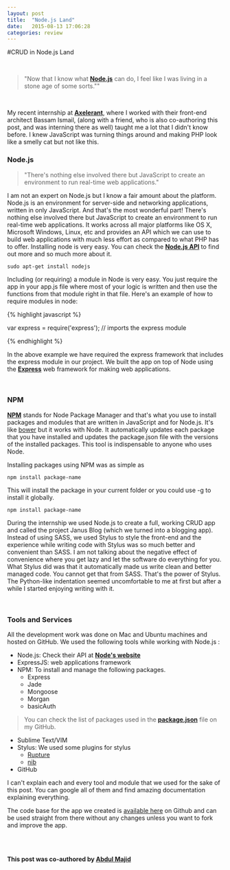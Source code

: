 ```yaml
---
layout: post
title:  "Node.js Land"
date:   2015-08-13 17:06:28
categories: review
---
```

#CRUD in Node.js Land

<br />

>"Now that I know what **[Node.js](nodejs.org)** can do, I feel like I  was living in a stone age of some sorts.""

<br />

My recent internship at **[Axelerant](axelerant.com)**, where I worked with their front-end architect Bassam Ismail, (along with a friend, who is also co-authoring this post, and was interning there as well) taught me a lot that I didn't know before. I knew JavaScript was turning things around and making PHP look like a smelly cat but not like this. 


### Node.js


>"There's nothing else involved there but JavaScript to create an environment to run real-time web applications."



I am not an expert on Node.js but I know a fair amount about the platform. Node.js is an environment for server-side and networking applications, written in only JavaScript. And that's the most wonderful part! There's nothing else involved there but JavaScript to create an environment to run real-time web applications. It works across all major platforms like OS X, Microsoft Windows, Linux, etc and provides an API which we can use to build web applications with much less effort as compared to what PHP has to offer.  Installing node is very easy. You can check the **[Node.js API](https://nodejs.org/api/)** to find out more and so much more about it.

`sudo apt-get install nodejs`

Including (or requiring) a module in Node is very easy. You just require the app in your app.js file where most of your logic is written and then use the functions from that module right in that file. Here's an example of how to require modules in node:

{% highlight javascript %}

var express = require('express');
// imports the express module

{% endhighlight %}

In the above example we have required the express framework that includes the express module in our project. 
We built the app on top of Node using the **[Express](http://expressjs.com/)** web framework for making web applications. 

<br />

### NPM


**[NPM](npmjs.com)** stands for Node Package Manager and that's what you use to install packages and modules that are written in JavaScript and for Node.js. It's like [bower](bower.io) but it works with Node. It automatically updates each package that you have installed and updates the package.json file with the versions of the installed packages.
This tool is indispensable to anyone who uses Node. 

Installing packages using NPM was as simple as 

`npm install package-name`

This will install the package in your current folder or you could use -g to install it globally. 

`npm install package-name`

During the internship we used Node.js to create a full, working CRUD app and called the project Janus Blog (which we turned into a blogging app). Instead of using SASS, we used Stylus to style the front-end and the experience while writing code with Stylus was so much better and convenient than SASS. I am not talking about the negative effect of convenience where you get lazy and let the software do everything for you. What Stylus did was that it automatically made us write clean and better managed code. You cannot get that from SASS. That's the power of Stylus. The Python-like indentation seemed uncomfortable to me at first but after a while I started enjoying writing with it.

<br />

### Tools and Services

All the development work was done on Mac and Ubuntu machines and hosted on GitHub. We used the following tools while working with Node.js : 

- Node.js: Check their API at **[Node's website](nodejs.org)**
- ExpressJS: web applications framework 
- NPM: To install and manage the following packages. 
    * Express
    * Jade
    * Mongoose
    * Morgan
    * basicAuth

>You can check the list of packages used in the **[package.json](https://github.com/adamfredie/blogger/blob/master/package.json)** 
>file on my GitHub.

- Sublime Text/VIM 
- Stylus: We used some plugins for stylus
    * [Rupture](https://github.com/jenius/rupture)
    * [nib](https://github.com/tj/nib)
- GitHub

I can't explain each and every tool and module that we used for the sake of this post. You can google all of them and find amazing documentation explaining everything.

The code base for the app we created is [available here](https://github.com/adamfredie/blogger) on Github and can be used straight from there without any changes unless you want to fork and improve the app.


<br />
<br />

**This post was co-authored by [Abdul Majid](mailto:maajidz@yahoo.com)**
